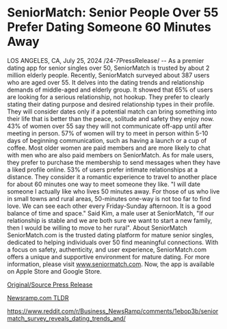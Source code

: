 # SeniorMatch: Senior People Over 55 Prefer Dating Someone 60 Minutes Away

LOS ANGELES, CA, July 25, 2024 /24-7PressRelease/ -- As a premier dating app for senior singles over 50, SeniorMatch is trusted by about 2 million elderly people. Recently, SeniorMatch surveyed about 387 users who are aged over 55. It delves into the dating trends and relationship demands of middle-aged and elderly group.  It showed that 65% of users are looking for a serious relationship, not hookup. They prefer to clearly stating their dating purpose and desired relationship types in their profile. They will consider dates only if a potential match can bring something into their life that is better than the peace, solitude and safety they enjoy now.  43% of women over 55 say they will not communicate off-app until after meeting in person. 57% of women will try to meet in person within 5-10 days of beginning communication, such as having a launch or a cup of coffee. Most older women are paid members and are more likely to chat with men who are also paid members on SeniorMatch. As for male users, they prefer to purchase the membership to send messages when they have a liked profile online.   53% of users prefer intimate relationships at a distance. They consider it a romantic experience to travel to another place for about 60 minutes one way to meet someone they like.   "I will date someone I actually like who lives 50 minutes away. For those of us who live in small towns and rural areas, 50-minutes one-way is not too far to find love. We can see each other every Friday-Sunday afternoon. It is a good balance of time and space." Said Kim, a male user at SeniorMatch, "If our relationship is stable and we are both sure we want to start a new family, then I would be willing to move to her rural".  About SeniorMatch  SeniorMatch.com is the trusted dating platform for mature senior singles, dedicated to helping individuals over 50 find meaningful connections. With a focus on safety, authenticity, and user experience, SeniorMatch.com offers a unique and supportive environment for mature dating.   For more information, please visit www.seniormatch.com. Now, the app is available on Apple Store and Google Store. 

[Original/Source Press Release](https://www.24-7pressrelease.com/press-release/512807/seniormatch-senior-people-over-55-prefer-dating-someone-60-minutes-away)
                    

[Newsramp.com TLDR](None) 

https://www.reddit.com/r/Business_NewsRamp/comments/1ebop3b/seniormatch_survey_reveals_dating_trends_and/